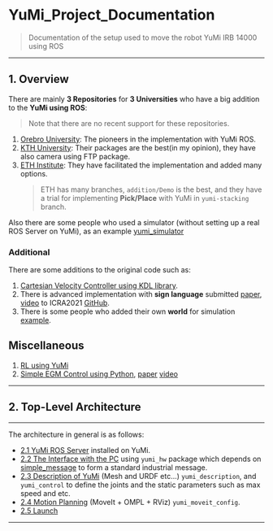 # YuMi_Project_Documentation
> Documentation of the setup used to move the robot YuMi IRB 14000 using ROS

---

## 1. Overview

There are mainly **3 Repositories** for **3 Universities** who have a big addition to the **YuMi using ROS**:
> Note that there are no recent support for these repositories.
1. [Orebro University](https://github.com/OrebroUniversity/yumi): The pioneers in the implementation with YuMi ROS.
2. [KTH University](https://github.com/kth-ros-pkg/yumi): Their packages are the best(in my opinion), they have also camera using FTP package.
3. [ETH Institute](https://github.com/ethz-asl/yumi): They have facilitated the implementation and added many options.
    >  ETH has many branches, `addition/Demo` is the best, and they have a trial for implementing **Pick/Place** with YuMi in `yumi-stacking` branch.

Also there are some people who used a simulator (without setting up a real ROS Server on YuMi), as an example [yumi_simulator](https://github.com/dorianleveque/yumi-rws)
### Additional

There are some additions to the original code such as:
1. [Cartesian Velocity Controller using KDL library](https://github.com/JJHu1993/abb-yumi).
2. There is advanced implementation with **sign language** submitted [paper](http://arxiv.org/abs/2011.03914), [video](https://www.youtube.com/watch?v=jPvrAsN1Iwk&t=7s) to ICRA2021 [GitHub](https://github.com/liangyuwei/sign_language_robot.git).
3. There is some people who added their own **world** for simulation [example](https://github.com/DVNO911/cth_yumi).

## Miscellaneous

1. [RL using YuMi](https://github.com/0aqz0/yumi-gym)
2. [Simple EGM Control using Python](https://github.com/0aqz0/egm-control), [paper](https://arxiv.org/abs/2103.08882) [video](https://www.youtube.com/watch?v=wLlwYqFR55o)

---

## 2. Top-Level Architecture

---

The architecture in general is as follows:
- [2.1 YuMi ROS Server](1_Ros_Server.md) installed on YuMi.
- [2.2 The Interface with the PC](2_YuMi_HW.md) using `yumi_hw` package which depends on [simple_message](http://wiki.ros.org/simple_message) to form a standard industrial message.
- [2.3 Description of YuMi](3_YuMi_Descriptio.md) (Mesh and URDF etc...) `yumi_description`, and `yumi_control` to define the joints and the static parameters such as max speed and etc.
- [2.4 Motion Planning](4_Motion_Planning.md) (MoveIt + OMPL + RViz) `yumi_moveit_config`.
- [2.5 Launch](5_LaunchPkg.md)
---


